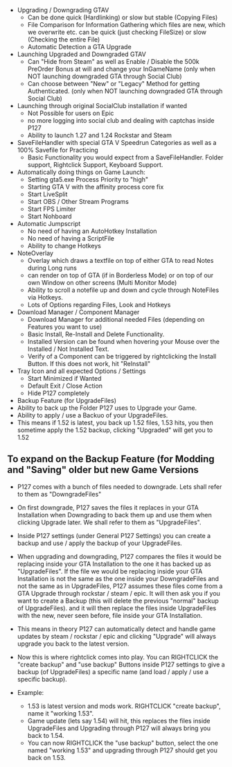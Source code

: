 ﻿
* Upgrading / Downgrading GTAV
  * Can be done quick (Hardlinking) or slow but stable (Copying Files)
  * File Comparison for Information Gathering which files are new, which we overwrite etc. can be quick (just checking FileSize) or slow (Checking the entire File)
  * Automatic Detection a GTA Upgrade
* Launching Upgraded and Downgraded GTAV
  * Can "Hide from Steam" as well as Enable / Disable the 500k PreOrder Bonus at will and change your InGameName (only when NOT launching downgraded GTA through Social Club)
  * Can choose between "New" or "Legacy" Method for getting Authenticated. (only when NOT launching downgraded GTA through Social Club)
* Launching through original SocialClub installation if wanted
  * Not Possible for users on Epic
  * no more logging into social club and dealing with captchas inside P127
  * Ability to launch 1.27 and 1.24 Rockstar and Steam
* SaveFileHandler with special GTA V Speedrun Categories as well as a 100% Savefile for Practicing
  * Basic Functionality you would expect from a SaveFileHandler. Folder support, Rightclick Support, Keyboard Support.
* Automatically doing things on Game Launch:
  * Setting gta5.exe Process Priority to "high"
  * Starting GTA V with the affinity process core fix
  * Start LiveSplit
  * Start OBS / Other Stream Programs
  * Start FPS Limiter
  * Start Nohboard 
* Automatic Jumpscript
  * No need of having an AutoHotkey Installation
  * No need of having a ScriptFile
  * Ability to change Hotkeys
* NoteOverlay
  * Overlay which draws a textfile on top of either GTA to read Notes during Long runs
  * can render on top of GTA (if in Borderless Mode) or on top of our own Window on other screens (Multi Monitor Mode)
  * Ability to scroll a notefile up and down and cycle through NoteFiles via Hotkeys.
  * Lots of Options regarding Files, Look and Hotkeys
* Download Manager / Component Manager
  * Download Manager for additional needed Files (depending on Features you want to use)
  * Basic Install, Re-Install and Delete Functionality.
  * Installed Version can be found when hovering your Mouse over the Installed / Not Installed Text.
  * Verify of a Component can be triggered by rightclicking the Install Button. If this does not work, hit "ReInstall"
* Tray Icon and all expected Options / Settings
  * Start Minimized if Wanted
  * Default Exit / Close Action
  * Hide P127 completely
 * Backup Feature (for UpgradeFiles)
  * Ability to back up the Folder P127 uses to Upgrade your Game. 
  * Ability to apply / use a Backuo of your UpgradeFiles.
  * This means if 1.52 is latest, you back up 1.52 files, 1.53 hits, you then sometime apply the 1.52 backup, clicking "Upgraded" will get you to 1.52




## To  expand on the Backup Feature (for Modding and "Saving" older but new Game Versions

* P127 comes with a bunch of files needed to downgrade. Lets shall refer to them as "DowngradeFiles"

* On first downgrade, P127 saves the files it replaces in your GTA Installation when Downgrading to back them up and use them when clicking Upgrade later. We shall refer to them as "UpgradeFiles".

* Inside P127 settings (under General P127 Settings) you can create a backup and use / apply the backup of your UpgradeFiles.

* When upgrading and downgrading, P127 compares the files it would be replacing inside your GTA Installation to the one it has backed up as "UpgradeFiles". 
If the file we would be replacing inside your GTA Installation is not the same as the one inside your DowngradeFiles and not the same as in UpgradeFiles, P127 assumes these files come from a GTA Upgrade through rockstar / steam / epic.
It will then ask you if you want to create a Backup (this will delete the previous "normal" backup of UpgradeFiles). 
and it will then replace the files inside UpgradeFiles with the new, never seen before, file inside your GTA Installation.

* This means in theory P127 can automatically detect and handle game updates by steam / rockstar / epic and clicking "Upgrade" will always upgrade you back to the latest version.

* Now this is where rightclick comes into play. You can RIGHTCLICK the "create backup" and "use backup" Buttons inside P127 settings to give a backup (of UpgradeFiles) a specific name (and load / apply / use a specific backup).

* Example:
  * 1.53 is latest version and mods work. RIGHTCLICK "create backup", name it "working 1.53". 
  * Game update (lets say 1.54) will hit, this replaces the files inside UpgradeFiles and Upgrading through P127 will always bring you back to 1.54.
  * You can now RIGHTCLICK the "use backup" button, select the one named "working 1.53" and upgrading through P127 should get you back on 1.53.